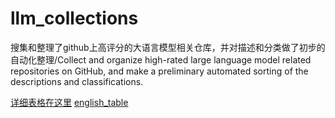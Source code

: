 # llm_collections
搜集和整理了github上高评分的大语言模型相关仓库，并对描述和分类做了初步的自动化整理/Collect and organize high-rated large language model related repositories on GitHub, and make a preliminary automated sorting of the descriptions and classifications.

[详细表格在这里](http://111.229.70.160/)
[english_table](http://111.229.70.160/?lang=en)
